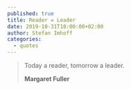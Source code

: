 ```yaml
---
published: true
title: Reader = Leader
date: 2019-10-31T18:00:00+02:00
author: Stefan Imhoff
categories:
  - quotes
---
```


> Today a reader, tomorrow a leader.
>
> **Margaret Fuller**

